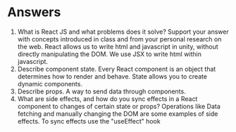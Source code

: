# Answers

1. What is React JS and what problems does it solve? Support your answer with concepts introduced in class and from your personal research on the web.
    React allows us to write html and javascript in unity, without directly manipulating the DOM. We use JSX to write html within javascript.
1. Describe component state.
    Every React component is an object that determines how to render and behave. State allows you to create dynamic components.
1. Describe props.
    A way to send data through components.
1. What are side effects, and how do you sync effects in a React component to changes of certain state or props?
    Operations like Data fetching and manually changing the DOM are some examples of side effects. To sync effects use the "useEffect" hook
